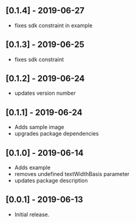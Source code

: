 ## [0.1.4] - 2019-06-27
* fixes sdk constraint in example

## [0.1.3] - 2019-06-25
* fixes sdk constraint

## [0.1.2] - 2019-06-24
* updates version number

## [0.1.1] - 2019-06-24
* Adds sample image
* upgrades package dependencies

## [0.1.0] - 2019-06-14
* Adds example
* removes undefined textWidthBasis parameter
* updates package description

## [0.0.1] - 2019-06-13
* Initial release.
